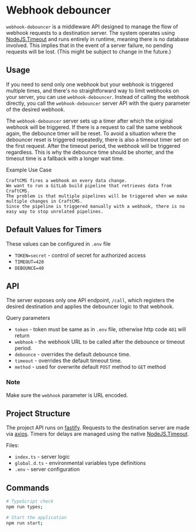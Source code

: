 # Webhook debouncer

`webhook-debouncer` is a middleware API designed to manage the flow of webhook requests to a destination server.
The system operates using [NodeJS.Timeout](https://nodejs.org/api/timers.html) and runs entirely in runtime,
meaning there is no database involved.
This implies that in the event of a server failure, no pending requests will be lost.
(This might be subject to change in the future.)

Usage
----
If you need to send only one webhook but your webhook is triggered multiple times,
and there's no straightforward way to limit webhooks on your server, you can use `webhook-debouncer`.
Instead of calling the webhook directly, you call the `webhook-debouncer` server API with the query parameter of the desired webhook.

The `webhook-debouncer` server sets up a timer after which the original webhook will be triggered.
If there is a request to call the same webhook again, the debounce timer will be reset.
To avoid a situation where the debouncer reset is triggered repeatedly, there is also a timeout timer set on the first request.
After the timeout period, the webhook will be triggered regardless.
This is why the debounce time should be shorter, and the timeout time is a fallback with a longer wait time.

Example Use Case
```
CraftCMS fires a webhook on every data change.
We want to run a GitLab build pipeline that retrieves data from CraftCMS.
The problem is that multiple pipelines will be triggered when we make multiple changes in CraftCMS.
Since the pipeline is triggered manually with a webhook, there is no easy way to stop unrelated pipelines.
```

Default Values for Timers
----
These values can be configured in `.env` file
- `TOKEN=secret` - control of secret for authorized access
- `TIMEOUT=420`
- `DEBOUNCE=40`

API
----
The server exposes only one API endpoint, `/call`, which registers the desired destination and applies the debouncer logic to that webhook.

Query parameters
- `token` - token must be same as in `.env` file, otherwise http code `401` will return
- `webhook` - the webhook URL to be called after the debounce or timeout period.
- `debounce` - overrides the default debounce time.
- `timeout` - overrides the default timeout time.
- `method` - used for overwrite default `POST` method to `GET` method


### Note
Make sure the `webhook` parameter is URL encoded.

Project Structure
----
The project API runs on [fastify](https://github.com/fastify/fastify).
Requests to the destination server are made via [axios](https://github.com/axios/axios).
Timers for delays are managed using the native [NodeJS.Timeout](https://nodejs.org/api/timers.html).

Files:
- `index.ts` - server logic
- `global.d.ts` - environmental variables type definitions
- `.env` - server configuration

Commands
----
```bash
# TypeScript check
npm run types;

# Start the application
npm run start;
```